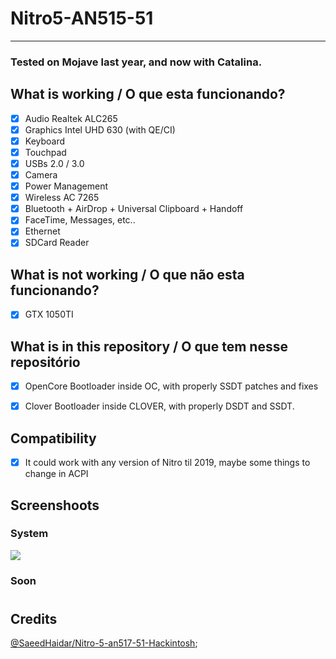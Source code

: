 # Nitro5-AN515-51
------------------

### Tested on Mojave last year, and now with Catalina.

## What is working / O que esta funcionando?

- [x] Audio Realtek ALC265
- [x] Graphics Intel UHD 630 (with QE/CI)
- [x] Keyboard
- [x] Touchpad
- [x] USBs 2.0 / 3.0
- [x] Camera
- [x] Power Management
- [x] Wireless AC 7265
- [x] Bluetooth + AirDrop + Universal Clipboard + Handoff
- [x] FaceTime, Messages, etc..
- [x] Ethernet
- [x] SDCard Reader 

## What is not working / O que não esta funcionando?

- [x] GTX 1050TI

## What is in this repository / O que tem nesse repositório

- [x] OpenCore Bootloader inside OC, with properly SSDT patches and fixes

- [x] Clover Bootloader inside CLOVER, with properly DSDT and SSDT.

## Compatibility

- [x] It could work with any version of Nitro til 2019, maybe some things to change in ACPI

## Screenshoots

### System

![](https://i.imgur.com/flEt8Wn.png)

### Soon

#

## Credits

[@SaeedHaidar/Nitro-5-an517-51-Hackintosh](https://github.com/SaeedHaidar/Nitro-5-an517-51-Hackintosh);